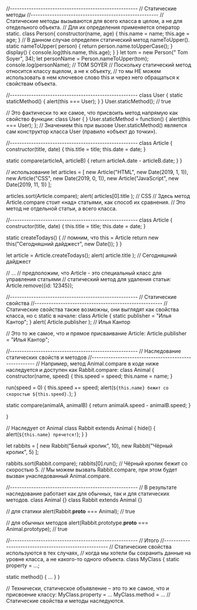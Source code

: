 //------------------------------------------------------ // Статические методы
//------------------------------------------------------ // Статические методы вызываются для всего класса в целом, а не
для отедельного объекта. // Для их определения применяется оператор static. class Person{ constructor(name, age) {
this.name = name; this.age = age; } // В данном случае определен статический метод nameToUpper(). static nameToUpper(
person) { return person.name.toUpperCase(); } display() { console.log(this.name, this.age); } } let tom = new Person("
Tom Soyer", 34); let personName = Person.nameToUpper(tom); console.log(personName); // TOM SOYER // Поскольку
статический метод относится классу вцелом, а не к объекту, // то мы НЕ можем использовать в нем ключевое слово this и
через него обращаться к свойствам объекта.

//------------------------------------------------------ class User { static staticMethod() { alert(this === User); } }
User.staticMethod(); // true

// Это фактически то же самое, что присвоить метод напрямую как свойство функции:
class User { } User.staticMethod = function() { alert(this === User); }; // Значением this при вызове
User.staticMethod() является сам конструктор класса User (правило «объект до точки»).

//------------------------------------------------------ class Article { constructor(title, date) { this.title = title;
this.date = date; }

static compare(articleA, articleB) { return articleA.date - articleB.date; } }

// использование let articles = [
new Article("HTML", new Date(2019, 1, 1)), new Article("CSS", new Date(2019, 0, 1)), new Article("JavaScript", new Date(2019, 11, 1))
];

articles.sort(Article.compare); alert( articles[0].title ); // CSS // Здесь метод Article.compare стоит «над» статьями,
как способ их сравнения. // Это метод не отдельной статьи, а всего класса.

//------------------------------------------------------ class Article { constructor(title, date) { this.title = title;
this.date = date; }

static createTodays() { // помним, что this = Article return new this("Сегодняшний дайджест", new Date()); } }

let article = Article.createTodays(); alert( article.title ); // Сегодняшний дайджест

// ... // предположим, что Article - это специальный класс для управления статьями // статический метод для удаления
статьи:
Article.remove({id: 12345});

//------------------------------------------------------ // Статические свойства
//------------------------------------------------------ // Статические свойства также возможны, они выглядят как
свойства класса, но с static в начале:
class Article { static publisher = "Илья Кантор"; } alert( Article.publisher ); // Илья Кантор

// Это то же самое, что и прямое присваивание Article:
Article.publisher = "Илья Кантор";

//------------------------------------------------------ // Наследование статических свойств и методов
//------------------------------------------------------ // Например, метод Animal.compare в коде ниже наследуется и
доступен как Rabbit.compare:
class Animal { constructor(name, speed) { this.speed = speed; this.name = name; }

run(speed = 0) { this.speed += speed; alert(`${this.name} бежит со скоростью ${this.speed}.`); }

static compare(animalA, animalB) { return animalA.speed - animalB.speed; }

}

// Наследует от Animal class Rabbit extends Animal { hide() { alert(`${this.name} прячется!`); } }

let rabbits = [
new Rabbit("Белый кролик", 10), new Rabbit("Чёрный кролик", 5)
];

rabbits.sort(Rabbit.compare); rabbits[0].run(); // Чёрный кролик бежит со скоростью 5. // Мы можем вызвать
Rabbit.compare, при этом будет вызван унаследованный Animal.compare.

//------------------------------------------------------ // В результате наследование работает как для обычных, так и
для статических методов. class Animal {} class Rabbit extends Animal {}

// для статики alert(Rabbit.__proto__ === Animal); // true

// для обычных методов alert(Rabbit.prototype.__proto__ === Animal.prototype); // true

//------------------------------------------------------ // Итого
//------------------------------------------------------ // Статические свойства используются в тех случаях, // когда мы
хотели бы сохранить данные на уровне класса, а не какого-то одного объекта. class MyClass { static property = ...;

static method() { ... } }

// Технически, статическое объявление – это то же самое, что и присвоение классу:
MyClass.property = ... MyClass.method = ... // Статические свойства и методы наследуются.




